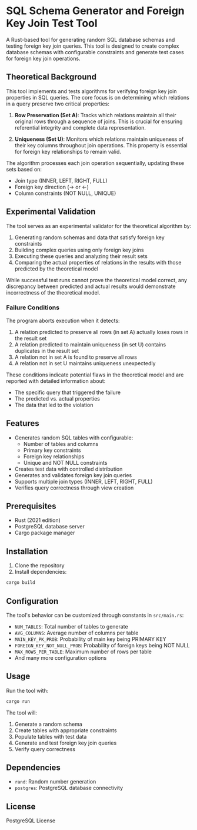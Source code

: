 # SQL Schema Generator and Foreign Key Join Test Tool

A Rust-based tool for generating random SQL database schemas and testing foreign key join queries. This tool is designed to create complex database schemas with configurable constraints and generate test cases for foreign key join operations.

## Theoretical Background

This tool implements and tests algorithms for verifying foreign key join properties in SQL queries. The core focus is on determining which relations in a query preserve two critical properties:

1. **Row Preservation (Set A)**: Tracks which relations maintain all their original rows through a sequence of joins. This is crucial for ensuring referential integrity and complete data representation.

2. **Uniqueness (Set U)**: Monitors which relations maintain uniqueness of their key columns throughout join operations. This property is essential for foreign key relationships to remain valid.

The algorithm processes each join operation sequentially, updating these sets based on:
- Join type (INNER, LEFT, RIGHT, FULL)
- Foreign key direction (→ or ←)
- Column constraints (NOT NULL, UNIQUE)

## Experimental Validation

The tool serves as an experimental validator for the theoretical algorithm by:
1. Generating random schemas and data that satisfy foreign key constraints
2. Building complex queries using only foreign key joins
3. Executing these queries and analyzing their result sets
4. Comparing the actual properties of relations in the results with those predicted by the theoretical model

While successful test runs cannot prove the theoretical model correct, any discrepancy between predicted and actual results would demonstrate incorrectness of the theoretical model.

### Failure Conditions

The program aborts execution when it detects:
1. A relation predicted to preserve all rows (in set A) actually loses rows in the result set
2. A relation predicted to maintain uniqueness (in set U) contains duplicates in the result set
3. A relation not in set A is found to preserve all rows
4. A relation not in set U maintains uniqueness unexpectedly

These conditions indicate potential flaws in the theoretical model and are reported with detailed information about:
- The specific query that triggered the failure
- The predicted vs. actual properties
- The data that led to the violation

## Features

- Generates random SQL tables with configurable:
  - Number of tables and columns
  - Primary key constraints
  - Foreign key relationships
  - Unique and NOT NULL constraints
- Creates test data with controlled distribution
- Generates and validates foreign key join queries
- Supports multiple join types (INNER, LEFT, RIGHT, FULL)
- Verifies query correctness through view creation

## Prerequisites

- Rust (2021 edition)
- PostgreSQL database server
- Cargo package manager

## Installation

1. Clone the repository
2. Install dependencies:
```bash
cargo build
```

## Configuration

The tool's behavior can be customized through constants in `src/main.rs`:

- `NUM_TABLES`: Total number of tables to generate
- `AVG_COLUMNS`: Average number of columns per table
- `MAIN_KEY_PK_PROB`: Probability of main key being PRIMARY KEY
- `FOREIGN_KEY_NOT_NULL_PROB`: Probability of foreign keys being NOT NULL
- `MAX_ROWS_PER_TABLE`: Maximum number of rows per table
- And many more configuration options

## Usage

Run the tool with:

```bash
cargo run
```

The tool will:
1. Generate a random schema
2. Create tables with appropriate constraints
3. Populate tables with test data
4. Generate and test foreign key join queries
5. Verify query correctness

## Dependencies

- `rand`: Random number generation
- `postgres`: PostgreSQL database connectivity

## License

PostgreSQL License
